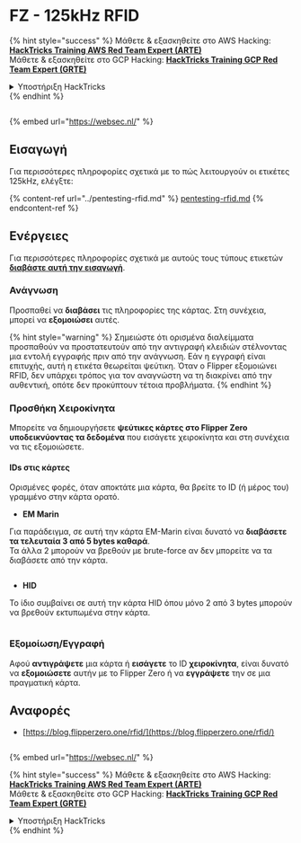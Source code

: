 # FZ - 125kHz RFID

{% hint style="success" %}
Μάθετε & εξασκηθείτε στο AWS Hacking:<img src="/.gitbook/assets/arte.png" alt="" data-size="line">[**HackTricks Training AWS Red Team Expert (ARTE)**](https://training.hacktricks.xyz/courses/arte)<img src="/.gitbook/assets/arte.png" alt="" data-size="line">\
Μάθετε & εξασκηθείτε στο GCP Hacking: <img src="/.gitbook/assets/grte.png" alt="" data-size="line">[**HackTricks Training GCP Red Team Expert (GRTE)**<img src="/.gitbook/assets/grte.png" alt="" data-size="line">](https://training.hacktricks.xyz/courses/grte)

<details>

<summary>Υποστήριξη HackTricks</summary>

* Ελέγξτε τα [**σχέδια συνδρομής**](https://github.com/sponsors/carlospolop)!
* **Εγγραφείτε στην** 💬 [**ομάδα Discord**](https://discord.gg/hRep4RUj7f) ή στην [**ομάδα telegram**](https://t.me/peass) ή **ακολουθήστε** μας στο **Twitter** 🐦 [**@hacktricks\_live**](https://twitter.com/hacktricks\_live)**.**
* **Μοιραστείτε κόλπα hacking υποβάλλοντας PRs στα** [**HackTricks**](https://github.com/carlospolop/hacktricks) και [**HackTricks Cloud**](https://github.com/carlospolop/hacktricks-cloud) github repos.

</details>
{% endhint %}

<figure><img src="https://pentest.eu/RENDER_WebSec_10fps_21sec_9MB_29042024.gif" alt=""><figcaption></figcaption></figure>

{% embed url="https://websec.nl/" %}

## Εισαγωγή

Για περισσότερες πληροφορίες σχετικά με το πώς λειτουργούν οι ετικέτες 125kHz, ελέγξτε:

{% content-ref url="../pentesting-rfid.md" %}
[pentesting-rfid.md](../pentesting-rfid.md)
{% endcontent-ref %}

## Ενέργειες

Για περισσότερες πληροφορίες σχετικά με αυτούς τους τύπους ετικετών [**διαβάστε αυτή την εισαγωγή**](../pentesting-rfid.md#low-frequency-rfid-tags-125khz).

### Ανάγνωση

Προσπαθεί να **διαβάσει** τις πληροφορίες της κάρτας. Στη συνέχεια, μπορεί να **εξομοιώσει** αυτές.

{% hint style="warning" %}
Σημειώστε ότι ορισμένα διαλείμματα προσπαθούν να προστατευτούν από την αντιγραφή κλειδιών στέλνοντας μια εντολή εγγραφής πριν από την ανάγνωση. Εάν η εγγραφή είναι επιτυχής, αυτή η ετικέτα θεωρείται ψεύτικη. Όταν ο Flipper εξομοιώνει RFID, δεν υπάρχει τρόπος για τον αναγνώστη να τη διακρίνει από την αυθεντική, οπότε δεν προκύπτουν τέτοια προβλήματα.
{% endhint %}

### Προσθήκη Χειροκίνητα

Μπορείτε να δημιουργήσετε **ψεύτικες κάρτες στο Flipper Zero υποδεικνύοντας τα δεδομένα** που εισάγετε χειροκίνητα και στη συνέχεια να τις εξομοιώσετε.

#### IDs στις κάρτες

Ορισμένες φορές, όταν αποκτάτε μια κάρτα, θα βρείτε το ID (ή μέρος του) γραμμένο στην κάρτα ορατό.

* **EM Marin**

Για παράδειγμα, σε αυτή την κάρτα EM-Marin είναι δυνατό να **διαβάσετε τα τελευταία 3 από 5 bytes καθαρά**.\
Τα άλλα 2 μπορούν να βρεθούν με brute-force αν δεν μπορείτε να τα διαβάσετε από την κάρτα.

<figure><img src="../../../.gitbook/assets/image (104).png" alt=""><figcaption></figcaption></figure>

* **HID**

Το ίδιο συμβαίνει σε αυτή την κάρτα HID όπου μόνο 2 από 3 bytes μπορούν να βρεθούν εκτυπωμένα στην κάρτα.

<figure><img src="../../../.gitbook/assets/image (1014).png" alt=""><figcaption></figcaption></figure>

### Εξομοίωση/Εγγραφή

Αφού **αντιγράψετε** μια κάρτα ή **εισάγετε** το ID **χειροκίνητα**, είναι δυνατό να **εξομοιώσετε** αυτήν με το Flipper Zero ή να **εγγράψετε** την σε μια πραγματική κάρτα.

## Αναφορές

* [https://blog.flipperzero.one/rfid/](https://blog.flipperzero.one/rfid/)

<figure><img src="https://pentest.eu/RENDER_WebSec_10fps_21sec_9MB_29042024.gif" alt=""><figcaption></figcaption></figure>

{% embed url="https://websec.nl/" %}

{% hint style="success" %}
Μάθετε & εξασκηθείτε στο AWS Hacking:<img src="/.gitbook/assets/arte.png" alt="" data-size="line">[**HackTricks Training AWS Red Team Expert (ARTE)**](https://training.hacktricks.xyz/courses/arte)<img src="/.gitbook/assets/arte.png" alt="" data-size="line">\
Μάθετε & εξασκηθείτε στο GCP Hacking: <img src="/.gitbook/assets/grte.png" alt="" data-size="line">[**HackTricks Training GCP Red Team Expert (GRTE)**<img src="/.gitbook/assets/grte.png" alt="" data-size="line">](https://training.hacktricks.xyz/courses/grte)

<details>

<summary>Υποστήριξη HackTricks</summary>

* Ελέγξτε τα [**σχέδια συνδρομής**](https://github.com/sponsors/carlospolop)!
* **Εγγραφείτε στην** 💬 [**ομάδα Discord**](https://discord.gg/hRep4RUj7f) ή στην [**ομάδα telegram**](https://t.me/peass) ή **ακολουθήστε** μας στο **Twitter** 🐦 [**@hacktricks\_live**](https://twitter.com/hacktricks\_live)**.**
* **Μοιραστείτε κόλπα hacking υποβάλλοντας PRs στα** [**HackTricks**](https://github.com/carlospolop/hacktricks) και [**HackTricks Cloud**](https://github.com/carlospolop/hacktricks-cloud) github repos.

</details>
{% endhint %}
